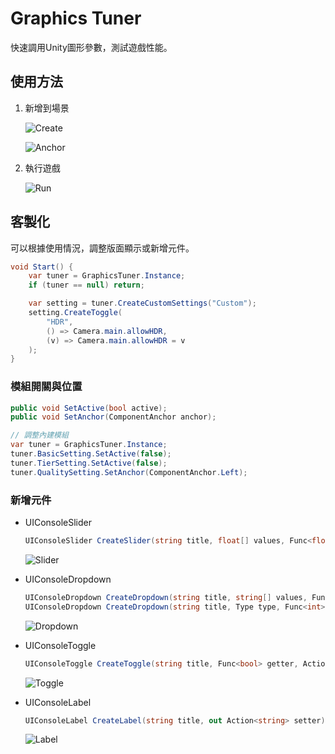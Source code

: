 # Graphics Tuner

快速調用Unity圖形參數，測試遊戲性能。

## 使用方法

1. 新增到場景

    ![Create](https://drive.google.com/uc?export=view&id=1-RWssutdqQGh07oAmxPpye9QzmPho7hI)

    ![Anchor](https://drive.google.com/uc?export=view&id=1-UlA229H6S5AUxtuUQTsvsj0CV3MvtBa)

2. 執行遊戲

    ![Run](https://drive.google.com/uc?export=view&id=1-948SZMqx7qUB6GhPghFAb-IDD7WH1xl)

## 客製化

可以根據使用情況，調整版面顯示或新增元件。

```csharp
void Start() {
    var tuner = GraphicsTuner.Instance;
    if (tuner == null) return;

    var setting = tuner.CreateCustomSettings("Custom");
    setting.CreateToggle(
        "HDR",
        () => Camera.main.allowHDR,
        (v) => Camera.main.allowHDR = v
    );
}
```

### 模組開關與位置

```csharp
public void SetActive(bool active);
public void SetAnchor(ComponentAnchor anchor);
```

```csharp
// 調整內建模組
var tuner = GraphicsTuner.Instance;
tuner.BasicSetting.SetActive(false);
tuner.TierSetting.SetActive(false);
tuner.QualitySetting.SetAnchor(ComponentAnchor.Left);
```

### 新增元件

+ UIConsoleSlider

    ```csharp
    UIConsoleSlider CreateSlider(string title, float[] values, Func<float> getter, Action<float> setter, Action<float> onChange = null);
    ```

    ![Slider](https://drive.google.com/uc?export=view&id=1-YOO3ARN8NoR1iEgNpYLdtxG25Y_ZvlR)

+ UIConsoleDropdown

    ```csharp
    UIConsoleDropdown CreateDropdown(string title, string[] values, Func<int> getter, Action<int> setter, Action<int> onChange = null);
    UIConsoleDropdown CreateDropdown(string title, Type type, Func<int> getter, Action<int> setter, Action<int> onChange = null);
    ```

    ![Dropdown](https://drive.google.com/uc?export=view&id=1-_NNuh-oPGgdcZLfaaCpfLt1NRUuyHBh)

+ UIConsoleToggle

    ```csharp
    UIConsoleToggle CreateToggle(string title, Func<bool> getter, Action<bool> setter, Action<bool> onChange = null);
    ```

    ![Toggle](https://drive.google.com/uc?export=view&id=1-b4Nl9Xh_6mUXsJ1SjsQ6YDuQ20smzJ2)

+ UIConsoleLabel

    ```csharp
    UIConsoleLabel CreateLabel(string title, out Action<string> setter);
    ```

    ![Label](https://drive.google.com/uc?export=view&id=1-gbkinp6k4Bd_6d4Q9pJ84CQiGMjfxFI)
